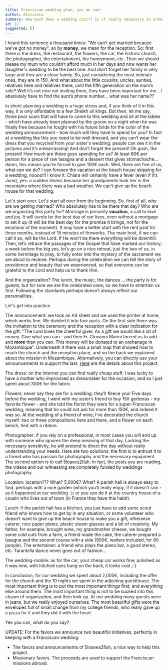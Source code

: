 ```yaml
---
title: Franciscan wedding plan, yes we can!
author: Alescanca
summary: How much does a wedding cost?! Is it really necessary in order to be happy? Will a big party ensure a lasting marriage?
id: 12
suggested: []
---
```


I heard this sentence a thousand times: "We can’t get married because we’ve got no money", so by **money**, we mean for the reception. So: first there is the dress, the restaurant, the flowers, the car, the historic church, the photographer, the entertainment, the honeymoon, etc. Then we should please my mum who couldn’t afford much in her days and now wants her daughter's wedding to be the best one. And don’t forget her family is very large and they are a close family. So, just considering the most intimate ones, they are in 150. And what about the little cousins, uncles, aunties, relatives here and relatives there, until the fifth generation on the mom’s side? Well it’s not nice not inviting them, they have been important for me... I absolutely have to find the aunt’s phone number... what was her name??

In short: planning a wedding is a huge stress and, if you think of it in this way, it is only affordable to a few Sheikh oil kings. But then, let me say, those poor souls that will have to come to this wedding and sit at the tables - which have already been planned by the groom on a night when he was finally free because he fought with his future bride for the color of the wedding announcement - how much will they have to spend for you? In fact at a wedding like this you need to be well dressed, and you can’t wear the dress that you recycled from your sister's wedding: people can see it in the pictures and it’s embarrassing! And don’t forget the present! Oh gosh, the present! How much are these guys spending for us? At least 60€ per person for a piece of raw lasagna and a dessert that gives stomachache... damn, this means you're forced to give 100€ each. Well, there are five of us, what can we do? I can foresee the vacation at the beach house skipping for a wedding, noooo!!! I know it: Chiara will certainly have a fever (even if it’s June), yes: a sudden illness because her grandparents took her in the mountains where there was a bad weather. We can’t give up the beach house for that wedding.

Let's start over. Let's start all over from the beginning. So, first of all, why are we getting married? Who absolutely has to be there that day? Who are we organizing this party for? Marriage is primarily **vocation**, a call to love and joy. It will surely be the best day of our lives, even without a mortgage to set it up (it will be the best day for the promise it brings, not for the emotions of the moment). It may have a better start with the rent paid for three months, instead of 15 minutes of fireworks. The main host, if we can call it so, will be the Lord. If He won’t be there everything will be downhill. Then, let’s retrace the passages of the Gospel that have marked our history; a week before the big yes, let’s go on a nice retreat, just the two of us, in some hermitage to pray, to fully enter into the mystery of the sacrament we are about to receive. Perhaps during the celebration we can tell the story of providence and beauty that we experienced, so that everyone can be grateful to the Lord and help us to thank Him.

And the organization? The lunch, the music, the dances ... the party is for guests, but for sure we are the celebrated ones; so we have to entertain us first. Following the standards perhaps doesn’t always reflect our personalities.

Let's get into practice.

The announcement: we took an A4 sheet and we used the printer at home, which works fine. We divided it into four parts. On the first side there was the invitation to the ceremony and the reception with a clear indication for the gift: "The Lord loves the cheerful giver. As a gift we would like a lot of money. Give what you can - and then Fr. Giovanni Marini forced us to add - and **more** than you can. This money will be donated to an orphanage in Mozambique". Underneath it there was a small map that showed how to reach the church and the reception place, and on the back we explained about the mission in Mozambique. Alternatively, you can directly use your announcements to support the last. [Here](http://weddings.5p2p.it) are the details about this project.

The dress: on the Internet you can find really cheap stuff. I was lucky to have a mother who improvised as dressmaker for the occasion, and so I just spent about 300€ for the fabric.

Flowers: never say they are for a wedding; they’ll fleece you! Five days before the wedding, I went with my sister’s friend to buy 150 gerberas - my favorite flower - and she told the florist they were for a super-Franciscan wedding, meaning that he could not ask for more than 150€, and indeed it was so. At the wedding of a friend of mine, I've decorated the church myself: two or three compositions here and there, and a flower on each bench, tied with a ribbon.

Photographer: if you rely on a professional, in most cases you will end up with someone who ignores the deep meaning of that day. Lacking the necessary sensitivity, he will pretend to direct the day without really understanding your needs. Here are two solutions: the first is to entrust it to a friend who has passion for photography and the necessary equipment. The second option is to call [5loaves2fish](http://5loaves2fish.blog/??). In fact, the posts you are reading, the videos and our witnessing are completely funded by weddings photography.

Location: location??? What? 5,000€? What? A parish hall is always easy to find, perhaps with a nice garden (which you’ll really enjoy, if it doesn’t rain - as it happened at our wedding -); or you can do it at the country house of a cousin who lives out of town (in France they have this habit).

Lunch: if the parish hall has a kitchen, you just have to add some scout friend who knows how to get by in any situation, or some volunteer who doesn’t want to give up the beach house to make you a gift; otherwise caterer, nice paper plates, plastic steam glasses and a bit of creativity. My father, for example, brought wine, my grandmother cheese, we bought some cold cuts from a farm, a friend made the cake, the caterer prepared a lasagna and the second course with a side (900€, waiters included, for 80 people).
The entertainer: a friend who plays the piano bar, a good stereo, etc. Tarantella dance never goes out of fashion...

The wedding-mobile: as for the car, your cheap car works fine; polished as it was new, with hitched cans hung on the back, it looks cool ;-)

In conclusion, for our wedding we spent about 2,000€, including the offer for the church and the 10 nights we spent in the adjoining guesthouse. The most important thing is to put the most important things first, and everything else around them. The most important thing is not to be sucked into this chasm of organization, and then look up. At our wedding many guests were in jeans, but we really enjoyed ourselves. The most beautiful gifts were the envelopes full of small change from my college friends, who really gave up a pizza for it and they did it with the heart.

Yes you can, what do you say?



UPDATE: For the favors we announce two beautiful initiatives, perfectly in keeping with a Franciscan wedding:
- The favors and announcements of 5loaves2fish, a nice way to help this project.
- Missionary favors. The proceeds are used to support the Franciscan missions abroad.
